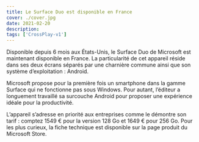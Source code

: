 ```yaml
---
title: Le Surface Duo est disponible en France
cover: ./cover.jpg
date: 2021-02-20
description:
tags: ['CrossPlay-v1']
---
```


Disponible depuis 6 mois aux États-Unis, le Surface Duo de Microsoft est maintenant disponible en France. La particularité de cet appareil réside dans ses deux écrans séparés par une charnière commune ainsi que son système d’exploitation : Android.

Microsoft propose pour la première fois un smartphone dans la gamme Surface qui ne fonctionne pas sous Windows. Pour autant, l’éditeur a longuement travaillé sa surcouche Android pour proposer une expérience idéale pour la productivité.

L’appareil s’adresse en priorité aux entreprises comme le démontre son tarif : comptez 1549 € pour la version 128 Go et 1649 € pour 256 Go. Pour les plus curieux, la fiche technique est disponible sur la page produit du Microsoft Store.
